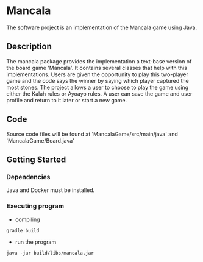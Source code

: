 # Mancala

The software project is an implementation of the Mancala game using Java. 

## Description

The mancala package provides the implementation a text-base version of the board game 'Mancala'. It contains several classes that help with this implementations. Users are given the opportunity to play this two-player game and the code says the winner by saying which player captured the most stones. The project allows a user to choose to play the game using either the Kalah rules or Ayoayo rules. A user can save the game and user profile and return to it later or start a new game.  

## Code

Source code files will be found at 'MancalaGame/src/main/java' and 'MancalaGame/Board.java'

## Getting Started

### Dependencies

Java and Docker must be installed.

### Executing program

* compiling
```
gradle build
```

* run the program
```
java -jar build/libs/mancala.jar
```


